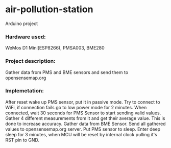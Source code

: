 # air-pollution-station
Arduino project

### Hardware used:
WeMos D1 Mini(ESP8266), PMSA003, BME280

### Project description:
Gather data from PMS and BME sensors and send them to opensensemap.org

### Implemetation:
After reset wake up PMS sensor, put it in passive mode. Try to connect to WiFi, if connection fails go to low power mode for 2 minutes.
When connected, wait 30 seconds for PMS Sensor to start sending valid values. Gather 4 different measurements from it and get their average value. This is done to increase accuracy. Gather data from BME Sensor. Send all gathered values to opensensemap.org server. Put PMS sensor to sleep. Enter deep sleep for 3 minutes, when MCU will be reset by internal clock pulling it's RST pin to GND.

